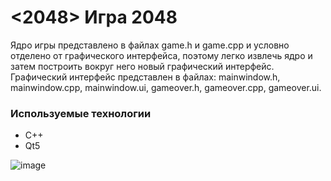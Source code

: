 # <2048> Игра 2048
  
  Ядро игры представлено в файлах game.h и game.cpp и условно отделено от графического интерфейса, поэтому легко извлечь ядро и затем построить вокруг него новый графический интерфейс. Графический интерфейс представлен в файлах: mainwindow.h, mainwindow.cpp, mainwindow.ui, gameover.h, gameover.cpp, gameover.ui.
  
### Используемые технологии
  
  - C++
  - Qt5

![image](https://user-images.githubusercontent.com/100941131/161746818-7136f307-3ec5-45f6-83c9-88d8e7bb8358.png)
